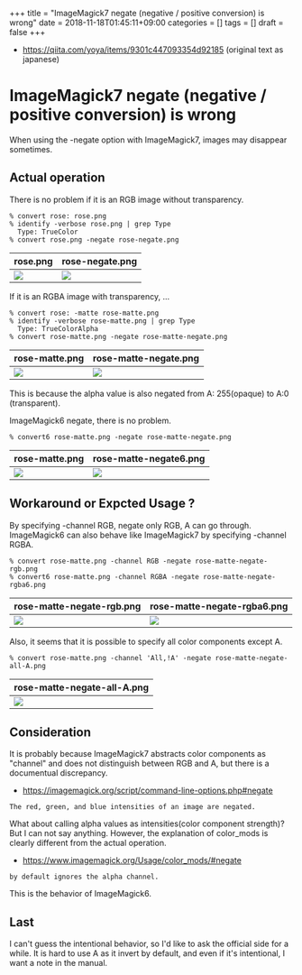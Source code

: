 +++
title = "ImageMagick7 negate (negative / positive conversion) is wrong"
date = 2018-11-18T01:45:11+09:00
categories = []
tags = []
draft = false
+++

- https://qiita.com/yoya/items/9301c447093354d92185 (original text as japanese)

# ImageMagick7 negate (negative / positive conversion) is wrong

When using the -negate option with ImageMagick7, images may disappear sometimes.

## Actual operation

There is no problem if it is an RGB image without transparency.

```
% convert rose: rose.png
% identify -verbose rose.png | grep Type
  Type: TrueColor
% convert rose.png -negate rose-negate.png
```
|rose.png | rose-negate.png|
|---|---|
| <img src="../rose.png" /> |<img src="../rose-negate.png" /> |

If it is an RGBA image with transparency, ...

```
% convert rose: -matte rose-matte.png
% identify -verbose rose-matte.png | grep Type
  Type: TrueColorAlpha
% convert rose-matte.png -negate rose-matte-negate.png
```
|rose-matte.png | rose-matte-negate.png|
|---|---|
| <img src="../rose-matte.png" /> |<img src="../rose-matte-negate.png" /> |

This is because the alpha value is also negated from A: 255(opaque) to A:0 (transparent).

ImageMagick6 negate, there is no problem.

```
% convert6 rose-matte.png -negate rose-matte-negate.png
```
|rose-matte.png | rose-matte-negate6.png|
|---|---|
| <img src="../rose-matte.png" /> |<img src="../rose-matte-negate6.png" /> |

## Workaround or Expcted Usage ?

By specifying -channel RGB, negate only RGB, A can go through.
ImageMagick6 can also behave like ImageMagick7 by specifying -channel RGBA.

```
% convert rose-matte.png -channel RGB -negate rose-matte-negate-rgb.png
% convert6 rose-matte.png -channel RGBA -negate rose-matte-negate-rgba6.png
```

|rose-matte-negate-rgb.png|rose-matte-negate-rgba6.png|
|---|---|
| <img src="../rose-matte-negate-rgb.png" /> |<img src="../rose-matte-negate-rgba6.png" /> |

Also, it seems that it is possible to specify all color components except A.

```
% convert rose-matte.png -channel 'All,!A' -negate rose-matte-negate-all-A.png
```

|rose-matte-negate-all-A.png|
|---|
| <img src="../rose-matte-negate-all-A.png" /> |

## Consideration

It is probably because ImageMagick7 abstracts color components as "channel" and does not distinguish between RGB and A, but there is a documentual discrepancy.

- https://imagemagick.org/script/command-line-options.php#negate

```
The red, green, and blue intensities of an image are negated.
```
What about calling alpha values ​​as intensities(color component strength)? But I can not say anything.
However, the explanation of color_mods is clearly different from the actual operation.

- https://www.imagemagick.org/Usage/color_mods/#negate

```
by default ignores the alpha channel.
```

This is the behavior of ImageMagick6.

## Last

I can't guess the intentional behavior, so I'd like to ask the official side for a while.
It is hard to use A as it invert by default, and even if it's intentional, I want a note in the manual.
